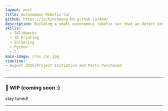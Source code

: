 ```yaml
---
layout: post
title: Autonomous Robotic Car
github: https://jcchincheong-bb.github.io/404/
description: Building a small autonomous robotic car that an detect obstacles.
skills: 
  - Solidworks
  - 3D Printing
  - Soldering
  - Python
  - C
main-image: /ros_car.jpg
timeline:
- August 2025|Project Initiation and Parts Purchased
---
```


---
### 🚧  WIP (coming soon :)
stay tuned!

---
